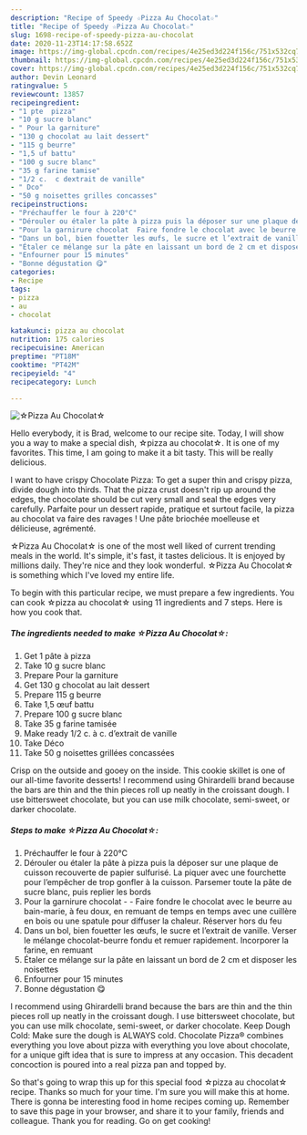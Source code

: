 ```yaml
---
description: "Recipe of Speedy ☆Pizza Au Chocolat☆"
title: "Recipe of Speedy ☆Pizza Au Chocolat☆"
slug: 1698-recipe-of-speedy-pizza-au-chocolat
date: 2020-11-23T14:17:58.652Z
image: https://img-global.cpcdn.com/recipes/4e25ed3d224f156c/751x532cq70/☆pizza-au-chocolat☆-photo-principale-de-la-recette.jpg
thumbnail: https://img-global.cpcdn.com/recipes/4e25ed3d224f156c/751x532cq70/☆pizza-au-chocolat☆-photo-principale-de-la-recette.jpg
cover: https://img-global.cpcdn.com/recipes/4e25ed3d224f156c/751x532cq70/☆pizza-au-chocolat☆-photo-principale-de-la-recette.jpg
author: Devin Leonard
ratingvalue: 5
reviewcount: 13857
recipeingredient:
- "1 pte  pizza"
- "10 g sucre blanc"
- " Pour la garniture"
- "130 g chocolat au lait dessert"
- "115 g beurre"
- "1,5 uf battu"
- "100 g sucre blanc"
- "35 g farine tamise"
- "1/2 c.  c dextrait de vanille"
- " Dco"
- "50 g noisettes grilles concasses"
recipeinstructions:
- "Préchauffer le four à 220°C"
- "Dérouler ou étaler la pâte à pizza puis la déposer sur une plaque de cuisson recouverte de papier sulfurisé. La piquer avec une fourchette pour l’empêcher de trop gonfler à la cuisson. Parsemer toute la pâte de sucre blanc, puis replier les bords"
- "Pour la garnirure chocolat  Faire fondre le chocolat avec le beurre au bain-marie, à feu doux, en remuant de temps en temps avec une cuillère en bois ou une spatule pour diffuser la chaleur. Réserver hors du feu"
- "Dans un bol, bien fouetter les œufs, le sucre et l’extrait de vanille. Verser le mélange chocolat-beurre fondu et remuer rapidement. Incorporer la farine, en remuant"
- "Étaler ce mélange sur la pâte en laissant un bord de 2 cm et disposer les noisettes"
- "Enfourner pour 15 minutes"
- "Bonne dégustation 😋"
categories:
- Recipe
tags:
- pizza
- au
- chocolat

katakunci: pizza au chocolat 
nutrition: 175 calories
recipecuisine: American
preptime: "PT18M"
cooktime: "PT42M"
recipeyield: "4"
recipecategory: Lunch

---
```



![☆Pizza Au Chocolat☆](https://img-global.cpcdn.com/recipes/4e25ed3d224f156c/751x532cq70/☆pizza-au-chocolat☆-photo-principale-de-la-recette.jpg)

Hello everybody, it is Brad, welcome to our recipe site. Today, I will show you a way to make a special dish, ☆pizza au chocolat☆. It is one of my favorites. This time, I am going to make it a bit tasty. This will be really delicious.

I want to have crispy Chocolate Pizza: To get a super thin and crispy pizza, divide dough into thirds. That the pizza crust doesn&#39;t rip up around the edges, the chocolate should be cut very small and seal the edges very carefully. Parfaite pour un dessert rapide, pratique et surtout facile, la pizza au chocolat va faire des ravages ! Une pâte briochée moelleuse et délicieuse, agrémenté.

☆Pizza Au Chocolat☆ is one of the most well liked of current trending meals in the world. It's simple, it's fast, it tastes delicious. It is enjoyed by millions daily. They're nice and they look wonderful. ☆Pizza Au Chocolat☆ is something which I've loved my entire life.


To begin with this particular recipe, we must prepare a few ingredients. You can cook ☆pizza au chocolat☆ using 11 ingredients and 7 steps. Here is how you cook that.

<!--inarticleads1-->

##### The ingredients needed to make ☆Pizza Au Chocolat☆:

1. Get 1 pâte à pizza
1. Take 10 g sucre blanc
1. Prepare  Pour la garniture
1. Get 130 g chocolat au lait dessert
1. Prepare 115 g beurre
1. Take 1,5 œuf battu
1. Prepare 100 g sucre blanc
1. Take 35 g farine tamisée
1. Make ready 1/2 c. à c. d’extrait de vanille
1. Take  Déco
1. Take 50 g noisettes grillées concassées


Crisp on the outside and gooey on the inside. This cookie skillet is one of our all-time favorite desserts! I recommend using Ghirardelli brand because the bars are thin and the thin pieces roll up neatly in the croissant dough. I use bittersweet chocolate, but you can use milk chocolate, semi-sweet, or darker chocolate. 

<!--inarticleads2-->

##### Steps to make ☆Pizza Au Chocolat☆:

1. Préchauffer le four à 220°C
1. Dérouler ou étaler la pâte à pizza puis la déposer sur une plaque de cuisson recouverte de papier sulfurisé. La piquer avec une fourchette pour l’empêcher de trop gonfler à la cuisson. Parsemer toute la pâte de sucre blanc, puis replier les bords
1. Pour la garnirure chocolat -  - Faire fondre le chocolat avec le beurre au bain-marie, à feu doux, en remuant de temps en temps avec une cuillère en bois ou une spatule pour diffuser la chaleur. Réserver hors du feu
1. Dans un bol, bien fouetter les œufs, le sucre et l’extrait de vanille. Verser le mélange chocolat-beurre fondu et remuer rapidement. Incorporer la farine, en remuant
1. Étaler ce mélange sur la pâte en laissant un bord de 2 cm et disposer les noisettes
1. Enfourner pour 15 minutes
1. Bonne dégustation 😋


I recommend using Ghirardelli brand because the bars are thin and the thin pieces roll up neatly in the croissant dough. I use bittersweet chocolate, but you can use milk chocolate, semi-sweet, or darker chocolate. Keep Dough Cold: Make sure the dough is ALWAYS cold. Chocolate Pizza® combines everything you love about pizza with everything you love about chocolate, for a unique gift idea that is sure to impress at any occasion. This decadent concoction is poured into a real pizza pan and topped by. 

So that's going to wrap this up for this special food ☆pizza au chocolat☆ recipe. Thanks so much for your time. I'm sure you will make this at home. There is gonna be interesting food in home recipes coming up. Remember to save this page in your browser, and share it to your family, friends and colleague. Thank you for reading. Go on get cooking!
